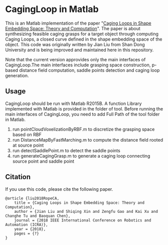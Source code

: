# CagingLoop in Matlab
This is an Matlab implementation of the paper "[Caging Loops in Shape Embedding Space: Theory and Computation](https://kevinkaixu.net/papers/liu_icra18_grasp.pdf)". The paper is about synthesizing feasible caging grasps for a target object through computing Caging Loops, a closed curve defined in the shape embedding space of the object. This code was originally written by Jian Liu from Shan Dong University and is being improved and maintained here in this repository.

Note that the current version approvides only the main interfaces of CagingLoop.The main interfaces include grasping space construction, p-based distance field computation, saddle points detection and caging loop generation.

## Usage
CagingLoop should be run with Matlab R2015B. A function Library implemented with Matlab is provided in the folder of tool.
Before running the main interfaces of CagingLoop, you need to add Full Path of the tool folder in Matlab.

1. run pointCloudVoxelizationByRBF.m to discretize the grasping space based on RBF
2. run DistanceMapByFastMarching.m to compute the distance field rooted at source point
3. run detectSaddlePoint.m to detect the saddle points
4. run generateCagingGrasp.m to generate a caging loop connecting source point and saddle point

## Citation
If you use this code, please cite the following paper.
```
@article {liu2018RopeCA,
	title = {Caging Loops in Shape Embedding Space: Theory and Computation},
	author = {Jian Liu and Shiqing Xin and Zengfu Gao and Kai Xu and Changhe Tu and Baoquan Chen},
	journal = {2018 IEEE International Conference on Robotics and Automation (ICRA)},
  	year = {2018},
	pages = {?}
}
```
